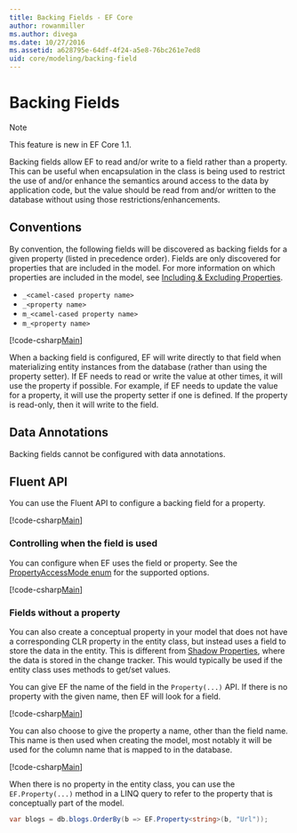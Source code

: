 ```yaml
---
title: Backing Fields - EF Core
author: rowanmiller
ms.author: divega
ms.date: 10/27/2016
ms.assetid: a628795e-64df-4f24-a5e8-76bc261e7ed8
uid: core/modeling/backing-field
---
```

# Backing Fields

> [!NOTE]  
> This feature is new in EF Core 1.1.

Backing fields allow EF to read and/or write to a field rather than a property. This can be useful when encapsulation in the class is being used to restrict the use of and/or enhance the semantics around access to the data by application code, but the value should be read from and/or written to the database without using those restrictions/enhancements.

## Conventions

By convention, the following fields will be discovered as backing fields for a given property (listed in precedence order). Fields are only discovered for properties that are included in the model. For more information on which properties are included in the model, see [Including & Excluding Properties](included-properties.md).

* `_<camel-cased property name>`
* `_<property name>`
* `m_<camel-cased property name>`
* `m_<property name>`

[!code-csharp[Main](../../../samples/core/Modeling/Conventions/Samples/BackingField.cs#Sample)]

When a backing field is configured, EF will write directly to that field when materializing entity instances from the database (rather than using the property setter). If EF needs to read or write the value at other times, it will use the property if possible. For example, if EF needs to update the value for a property, it will use the property setter if one is defined. If the property is read-only, then it will write to the field.

## Data Annotations

Backing fields cannot be configured with data annotations.

## Fluent API

You can use the Fluent API to configure a backing field for a property.

[!code-csharp[Main](../../../samples/core/Modeling/FluentAPI/Samples/BackingField.cs#Sample)]

### Controlling when the field is used

You can configure when EF uses the field or property. See the [PropertyAccessMode enum](https://docs.microsoft.com/dotnet/api/microsoft.entityframeworkcore.propertyaccessmode) for the supported options.

[!code-csharp[Main](../../../samples/core/Modeling/FluentAPI/Samples/BackingFieldAccessMode.cs#Sample)]

### Fields without a property

You can also create a conceptual property in your model that does not have a corresponding CLR property in the entity class, but instead uses a field to store the data in the entity. This is different from [Shadow Properties](shadow-properties.md), where the data is stored in the change tracker. This would typically be used if the entity class uses methods to get/set values.

You can give EF the name of the field in the `Property(...)` API. If there is no property with the given name, then EF will look for a field.

[!code-csharp[Main](../../../samples/core/Modeling/FluentAPI/Samples/BackingFieldNoProperty.cs#Sample)]

You can also choose to give the property a name, other than the field name. This name is then used when creating the model, most notably it will be used for the column name that is mapped to in the database.

[!code-csharp[Main](../../../samples/core/Modeling/FluentAPI/Samples/BackingFieldConceptualProperty.cs#Sample)]

When there is no property in the entity class, you can use the `EF.Property(...)` method in a LINQ query to refer to the property that is conceptually part of the model.

``` csharp
var blogs = db.blogs.OrderBy(b => EF.Property<string>(b, "Url"));
```
